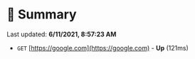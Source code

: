 # 📖 Summary
Last updated: **6/11/2021, 8:57:23 AM**

- `GET` [https://google.com](https://google.com) - **Up** (121ms)
